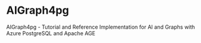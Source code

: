 # AIGraph4pg
AIGraph4pg - Tutorial and Reference Implementation for AI and Graphs with Azure PostgreSQL and Apache AGE
